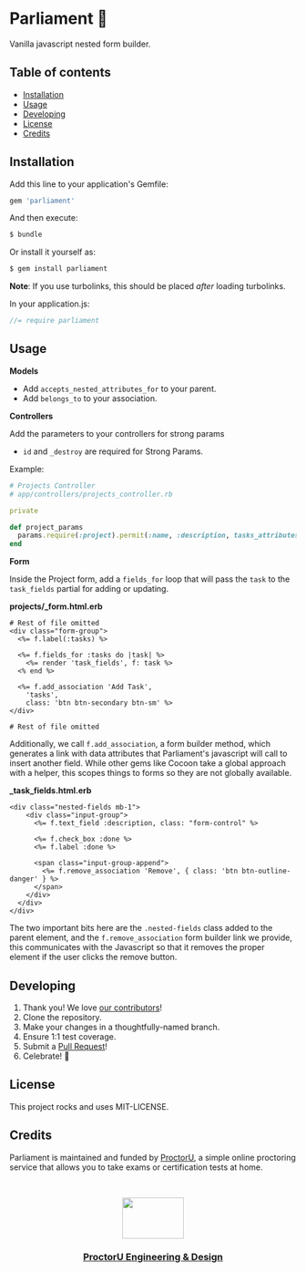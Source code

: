 # Parliament 🔨

Vanilla javascript nested form builder.

## Table of contents

* [Installation](#installation)
* [Usage](#usage)
* [Developing](#developing)
* [License](#license)
* [Credits](#credits)

## Installation

Add this line to your application's Gemfile:

```ruby
gem 'parliament'
```

And then execute:

```bash
$ bundle
```

Or install it yourself as:

```bash
$ gem install parliament
```

**Note**: If you use turbolinks, this should be placed _after_ loading turbolinks.

In your application.js:

```javascript
//= require parliament
```
## Usage

**Models**

* Add `accepts_nested_attributes_for` to your parent.
* Add `belongs_to` to your association.

**Controllers**

Add the parameters to your controllers for strong params
- `id` and `_destroy` are required for Strong Params.

Example:

  ```ruby
  # Projects Controller
  # app/controllers/projects_controller.rb

  private

  def project_params
    params.require(:project).permit(:name, :description, tasks_attributes: [:id, :description, :done, :_destroy])
  end
  ```

**Form**

Inside the Project form, add a `fields_for` loop that will pass the `task` to the `task_fields` partial for adding or updating.

**projects/_form.html.erb**
```erb
# Rest of file omitted
<div class="form-group">
  <%= f.label(:tasks) %>

  <%= f.fields_for :tasks do |task| %>
    <%= render 'task_fields', f: task %>
  <% end %>

  <%= f.add_association 'Add Task',
    'tasks',
    class: 'btn btn-secondary btn-sm' %>
</div>

# Rest of file omitted
```

Additionally, we call `f.add_association`, a form builder method, which generates a link with data attributes that Parliament's javascript will call to insert another field. While other gems like Cocoon take a global approach with a helper, this scopes things to forms so they are not globally available.

**_task_fields.html.erb**
```erb
<div class="nested-fields mb-1">
    <div class="input-group">
      <%= f.text_field :description, class: "form-control" %>

      <%= f.check_box :done %>
      <%= f.label :done %>

      <span class="input-group-append">
        <%= f.remove_association 'Remove', { class: 'btn btn-outline-danger' } %>
      </span>
    </div>
  </div>
</div>
```

The two important bits here are the `.nested-fields` class added to the parent element, and the `f.remove_association` form builder link we provide, this communicates with the Javascript so that it removes the proper element if the user clicks the remove button.

## Developing

1. Thank you! We love [our contributors](https://github.com/ProctorU/parliament/graphs/contributors)!
1. Clone the repository.
1. Make your changes in a thoughtfully-named branch.
1. Ensure 1:1 test coverage.
1. Submit a [Pull Request](https://github.com/ProctorU/parliament/pulls)!
1. Celebrate! :tada:

## License

This project rocks and uses MIT-LICENSE.

## Credits

Parliament is maintained and funded by [ProctorU](https://twitter.com/ProctorU),
a simple online proctoring service that allows you to take exams or
certification tests at home.

<br>

<p align="center">
  <a href="https://twitter.com/ProctorUEng">
    <img src="https://s3-us-west-2.amazonaws.com/dev-team-resources/procki-eyes.svg" width=108 height=72>
  </a>

  <h3 align="center">
    <a href="https://twitter.com/ProctorUEng">ProctorU Engineering & Design</a>
  </h3>
</p>
